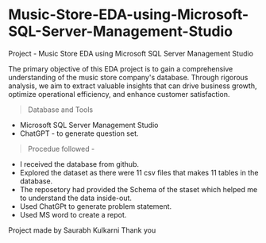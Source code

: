 # Music-Store-EDA-using-Microsoft-SQL-Server-Management-Studio
Project - Music Store EDA using Microsoft SQL Server Management Studio

The primary objective of this EDA project is to gain a comprehensive understanding of the music store company's database. Through rigorous analysis, we aim to extract valuable insights that can drive business growth, optimize operational efficiency, and enhance customer satisfaction.


> Database and Tools
* Microsoft SQL Server Management Studio
* ChatGPT - to generate question set.

> Procedue followed -
 * I received the database from github.
 * Explored the dataset as there were 11 csv files that makes 11 tables in the database.
 * The reposetory had provided the Schema of the staset which helped me to understand the data inside-out.
 * Used ChatGPt to generate problem statement.
 * Used MS word to create a repot.

Project made by Saurabh Kulkarni
Thank you
